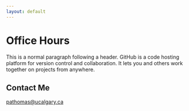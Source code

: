 ```yaml
---
layout: default
---
```


# Office Hours

This is a normal paragraph following a header. GitHub is a code hosting platform for version control and collaboration. It lets you and others work together on projects from anywhere.

## Contact Me
[pathomas@ucalgary.ca](mailto:pathomas@ucalgary.ca?Subject=CPSC2XX%20Tutorial%20:%20Help%20me%20with%20X)


